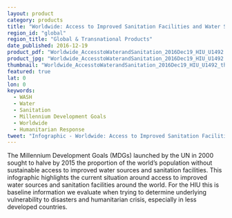 ```yaml
---
layout: product
category: products
title: "Worldwide: Access to Improved Sanitation Facilities and Water Sources"
region_id: "global"
region_title: "Global & Transnational Products" 
date_published: 2016-12-19
product_pdf: "Worldwide_AccesstoWaterandSanitation_2016Dec19_HIU_U1492.pdf"
product_jpg: "Worldwide_AccesstoWaterandSanitation_2016Dec19_HIU_U1492.jpg"
thumbnail: "Worldwide_AccesstoWaterandSanitation_2016Dec19_HIU_U1492_thumb.jpg"
featured: true
lat: 0
lon: 0
keywords:
  - WASH
  - Water
  - Sanitation
  - Millennium Development Goals
  - Worldwide
  - Humanitarian Response
tweet: "Infographic - Worldwide: Access to Improved Sanitation Facilities and Water Sources @StateHIU"
---
```

The Millennium Development Goals (MDGs) launched by the UN in 2000 sought to halve by 2015 the proportion of the world’s population without sustainable access to improved water sources and sanitation facilities. This infographic highlights the current situation around access to improved water sources and sanitation facilities around the world. For the HIU this is baseline information we evaluate when trying to determine underlying vulnerability to disasters and humanitarian crisis, especially in less developed countries. 
